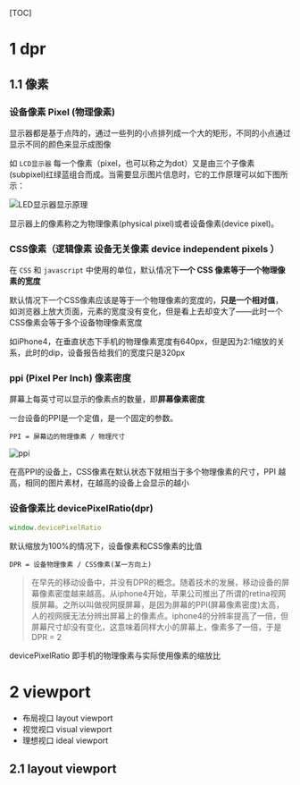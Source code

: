 [TOC]
# 1 dpr

## 1.1 像素

### 设备像素 Pixel (物理像素)
显示器都是基于点阵的，通过一些列的小点排列成一个大的矩形，不同的小点通过显示不同的颜色来显示成图像

如 `LCD显示器` 每一个像素（pixel，也可以称之为dot）又是由三个子像素(subpixel)红绿蓝组合而成。当需要显示图片信息时，它的工作原理可以如下图所示：

![LED显示器显示原理](https://res.infoq.com/articles/development-of-the-mobile-web-deep-concept/zh/resources/pixel_zoom_in.jpg)

显示器上的像素称之为物理像素(physical pixel)或者设备像素(device pixel)。

### CSS像素（逻辑像素 设备无关像素 device independent pixels ）

在 `CSS` 和 `javascript` 中使用的单位，默认情况下**一个 CSS 像素等于一个物理像素的宽度**

默认情况下一个CSS像素应该是等于一个物理像素的宽度的，**只是一个相对值**，如浏览器上放大页面，元素的宽度没有变化，但是看上去却变大了——此时一个CSS像素会等于多个设备物理像素宽度

如iPhone4，在垂直状态下手机的物理像素宽度有640px，但是因为2:1缩放的关系，此时的dip，设备报告给我们的宽度只是320px

### ppi (Pixel Per Inch) 像素密度

屏幕上每英寸可以显示的像素点的数量，即**屏幕像素密度**


一台设备的PPI是一个定值，是一个固定的参数。

```
PPI = 屏幕边的物理像素 / 物理尺寸
```

![ppi](https://res.infoq.com/articles/development-of-the-mobile-web-deep-concept/zh/resources/samsung.jpg)

在高PPI的设备上，CSS像素在默认状态下就相当于多个物理像素的尺寸，PPI 越高，相同的图片素材，在越高的设备上会显示的越小


### 设备像素比 devicePixelRatio(dpr)

```js
window.devicePixelRatio
```

默认缩放为100%的情况下，设备像素和CSS像素的比值

```
DPR = 设备物理像素 / CSS像素(某一方向上)
```
> 在早先的移动设备中，并没有DPR的概念。随着技术的发展，移动设备的屏幕像素密度越来越高。从iphone4开始，苹果公司推出了所谓的retina视网膜屏幕。之所以叫做视网膜屏幕，是因为屏幕的PPI(屏幕像素密度)太高，人的视网膜无法分辨出屏幕上的像素点。iphone4的分辨率提高了一倍，但屏幕尺寸却没有变化，这意味着同样大小的屏幕上，像素多了一倍，于是 DPR = 2

devicePixelRatio 即手机的物理像素与实际使用像素的缩放比


# 2 viewport
- 布局视口 layout viewport
- 视觉视口 visual viewport
- 理想视口 ideal viewport

## 2.1 layout viewport
